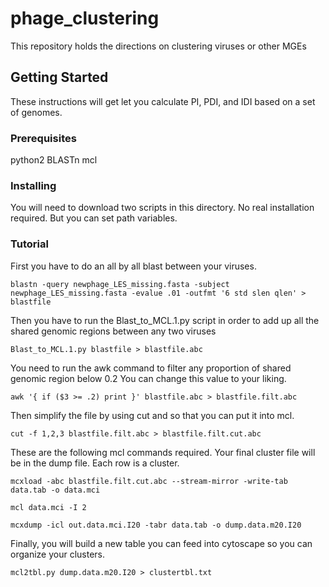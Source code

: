 # phage_clustering
This repository holds the directions on clustering viruses or other MGEs

## Getting Started

These instructions will get let you calculate PI, PDI, and IDI based on a set of genomes.

### Prerequisites

python2
BLASTn
mcl

### Installing

You will need to download two scripts in this directory. No real installation required. But you can set path variables.

### Tutorial

First you have to do an all by all blast between your viruses.

`blastn -query newphage_LES_missing.fasta -subject newphage_LES_missing.fasta -evalue .01 -outfmt '6 std slen qlen' > blastfile` 

Then you have to run the Blast_to_MCL.1.py script in order to add up all the shared genomic regions between any two viruses

`Blast_to_MCL.1.py blastfile > blastfile.abc`

You need to run the awk command to filter any proportion of shared genomic region below 0.2 You can change this value to your liking.
  
`awk '{ if ($3 >= .2) print }' blastfile.abc > blastfile.filt.abc` 

Then simplify the file by using cut and so that you can put it into mcl.

`cut -f 1,2,3 blastfile.filt.abc > blastfile.filt.cut.abc`

These are the following mcl commands required. Your final cluster file will be in the dump file. Each row is a cluster.

`mcxload -abc blastfile.filt.cut.abc --stream-mirror -write-tab data.tab -o data.mci`

`mcl data.mci -I 2`

`mcxdump -icl out.data.mci.I20 -tabr data.tab -o dump.data.m20.I20`

Finally, you will build a new table you can feed into cytoscape so you can organize your clusters.

`mcl2tbl.py dump.data.m20.I20 > clustertbl.txt`
